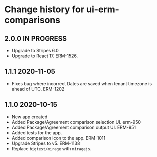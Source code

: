 # Change history for ui-erm-comparisons

## 2.0.0 IN PROGRESS
* Upgrade to Stripes 6.0
* Upgrade to React 17. ERM-1526.

## 1.1.1 2020-11-05
* Fixes bug where incorrect Dates are saved when tenant timezone is ahead of UTC. ERM-1202

## 1.1.0 2020-10-15

* New app created
* Added Package/Agreement comparison selection UI. erm-950
* Added Package/Agreement comparison output UI. ERM-951
* Added tests for the app.
* Added comparison icon to the app. ERM-1011
* Upgrade Stripes to v5. ERM-1138
* Replace `bigtest/mirage` with `miragejs`.

